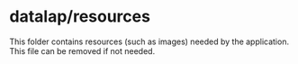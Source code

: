 # datalap/resources

This folder contains resources (such as images) needed by the application. This file can
be removed if not needed.
